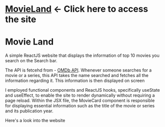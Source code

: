 <h1><a href="https://rachelgupta.github.io/the-movie-land/">MovieLand</a> <- Click here to access the site</h1>

<h1>Movie Land</h1>

<p>A simple ReactJS website that displays the information of top 10 movies you search on the Search bar.
</p>The API is fetcehd from - <a href="https://www.omdbapi.com/">OMDb API</a>. Whenever someone searches for a movie or a series, this API takes the name searched and fetches all the information regarding it. This information is then displayed on screen<p>
<p>I employed functional components and ReactJS hooks, specifically useState and useEffect, to enable the site to render dynamically without requiring a page reload. Within the JSX file, the MovieCard component is responsible for displaying essential information such as the title of the movie or series and its publication year.</p>

<p> Here's a look into the website</p>



